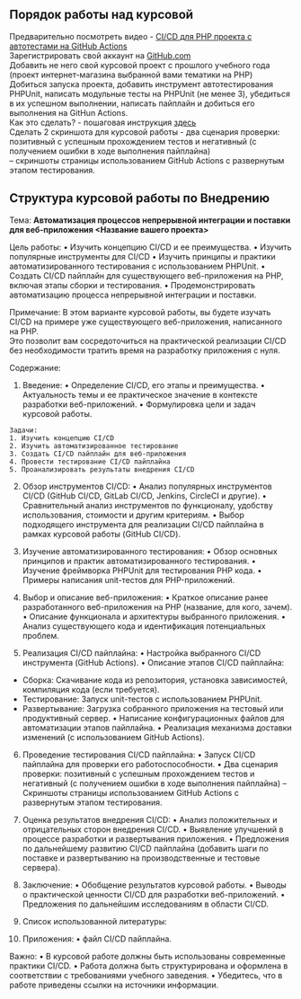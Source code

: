 ## Порядок работы над курсовой

Предварительно посмотреть видео - [CI/CD для PHP проекта с автотестами на GitHub Actions](https://dzen.ru/video/watch/670b261c8a8ab555fea6d063)  
Зарегистрировать свой аккаунт на [GitHub.com](https://github.com)  
Добавить не него свой курсовой проект с прошлого учебного года (проект интернет-магазина выбранной вами тематики на PHP)  
Добиться запуска проекта, добавить инструмент автотестирования PHPUnit, написать модульные тесты на PHPUnit (не менее 3), убедиться в их успешном выполнении, написать пайплайн и добиться его выполнения на GitHun Actions.  
Как это сделать? - пошаговая инструкция [здесь](https://github.com/Coopteh/IS211/tree/auto-testing-01)  
Сделать 2 скриншота для курсовой работы - два сценария проверки: позитивный с успешным прохождением тестов и негативный (с получением ошибки в ходе выполнения пайплайна)  
– скриншоты страницы использованием  GitHub Actions  с развернутым этапом тестирования.  

## Структура курсовой работы по Внедрению

Тема: **Автоматизация процессов непрерывной интеграции и поставки для веб-приложения <Название вашего проекта>**

Цель работы: 
• Изучить концепцию CI/CD и ее преимущества.
• Изучить популярные инструменты для CI/CD 
• Изучить принципы и практики автоматизированного тестирования с использованием PHPUnit.
• Создать CI/CD пайплайн для существующего веб-приложения на PHP, включая этапы сборки и тестирования.
• Продемонстрировать автоматизацию процесса непрерывной интеграции и поставки.

Примечание: В этом варианте курсовой работы, вы будете изучать CI/CD на примере уже существующего веб-приложения, написанного на PHP.   
Это позволит вам сосредоточиться на практической реализации CI/CD без необходимости тратить время на разработку приложения с нуля.  

Содержание:
1. Введение:
• Определение CI/CD, его этапы и преимущества.
• Актуальность темы и ее практическое значение в контексте разработки веб-приложений.
• Формулировка цели и задач курсовой работы.
```
Задачи:
1. Изучить концепцию CI/CD
2. Изучить автоматизированное тестирование
3. Создать CI/CD пайплайн для веб-приложения
4. Провести тестирование CI/CD пайплайна
5. Проанализировать результаты внедрения CI/CD
```
2. Обзор инструментов CI/CD:
• Анализ популярных инструментов CI/CD (GitHub CI/CD, GitLab CI/CD, Jenkins, CircleCI и другие).
• Сравнительный анализ инструментов по функционалу, удобству использования, стоимости и другим критериям.
• Выбор подходящего инструмента для реализации CI/CD пайплайна в рамках курсовой работы (GitHub CI/CD).

3. Изучение автоматизированного тестирования:
• Обзор основных принципов и практик автоматизированного тестирования.
• Изучение фреймворка PHPUnit для тестирования PHP кода.
• Примеры написания unit-тестов для PHP-приложений.

4. Выбор и описание веб-приложения:
• Краткое описание ранее разработанного веб-приложения на PHP (название, для кого, зачем).
• Описание функционала и архитектуры выбранного приложения.
• Анализ существующего кода и идентификация потенциальных проблем.

5. Реализация CI/CD пайплайна:
• Настройка выбранного CI/CD инструмента (GitHub Actions).
• Описание этапов CI/CD пайплайна:
  * Сборка: Скачивание кода из репозитория, установка зависимостей, компиляция кода (если требуется).
  * Тестирование: Запуск unit-тестов с использованием PHPUnit.
  * Развертывание: Загрузка собранного приложения на тестовый или продуктивный сервер.
• Написание конфигурационных файлов для автоматизации этапов пайплайна.
• Реализация механизма доставки изменений (с использованием  GitHub Actions).

6. Проведение тестирования CI/CD пайплайна:
• Запуск CI/CD пайплайна для проверки его работоспособности.
• Два сценария проверки: позитивный с успешным прохождением тестов и негативный (с получением ошибки в ходе выполнения пайплайна) – Скриншоты страницы использованием  GitHub Actions  с развернутым этапом тестирования.

7. Оценка результатов внедрения CI/CD:
• Анализ положительных и отрицательных сторон внедрения CI/CD.
• Выявление улучшений в процессе разработки и развертывания приложения.
• Предложения по дальнейшему развитию CI/CD пайплайна (добавить шаги по поставке и развертыванию на производственные и тестовые сервера).
 
8. Заключение:
• Обобщение результатов курсовой работы.
• Выводы о практической ценности CI/CD для разработки веб-приложений.
• Предложения по дальнейшим исследованиям в области CI/CD.

9. Список использованной литературы:

10. Приложения:
• файл CI/CD пайплайна.

Важно:
• В курсовой работе должны быть использованы современные практики CI/CD.
• Работа должна быть структурирована и оформлена в соответствии с требованиями учебного заведения.
• Убедитесь, что в работе приведены ссылки на источники информации.
